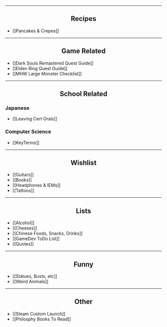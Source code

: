 
---
<center><h2>Recipes</h2></center>

- [[Pancakes & Crepes]]
---
<center><h2>Game Related</h2></center>

- [[Dark Souls Remastered Quest Guide]]
- [[Elden Ring Quest Guide]]
- [[MHW Large Monster Checklist]]
---
<center><h2>School Related</h2></center>

### Japanese
- [[Leaving Cert Orals]]
### Computer Science
- [[KeyTerms]]
---
<center><h2>Wishlist</h2></center>

- [[Guitars]]
- [[Books]]
- [[Headphones & IEMs]]
- [[Tattoos]]

---
<center><h2>Lists</h2></center>

- [[Alcohol]]
- [[Cheeses]]
- [[Chinese Foods, Snacks, Drinks]]
- [[GameDev ToDo List]]
- [[Quotes]]

---
<center><h2>Funny</h2></center>

- [[Statues, Busts, etc]]
- [[Weird Animals]]

---
<center><h2>Other</h2></center>

- [[Steam Custom Launch]]
- [[Philosphy Books To Read]]